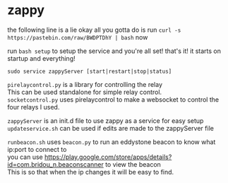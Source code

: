 # zappy

the following line is a lie
okay all you gotta do is run `curl -s https://pastebin.com/raw/BWDPTDhY | bash` now

run `bash setup` to setup the service and you're all set! that's it! it starts on startup and everything!

`sudo service zappyServer [start|restart|stop|status]`

`pirelaycontrol.py` is a library for controlling the relay  
This can be used standalone for simple relay control.  
`socketcontrol.py` uses pirelaycontrol to make a websocket to control the four relays I used.

`zappyServer` is an init.d file to use zappy as a service for easy setup  
`updateservice.sh` can be used if edits are made to the zappyServer file

`runbeacon.sh` uses `beacon.py` to run an eddystone beacon to know what ip:port to connect to  
you can use https://play.google.com/store/apps/details?id=com.bridou_n.beaconscanner to view the beacon  
This is so that when the ip changes it will be easy to find.


